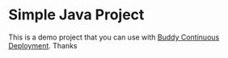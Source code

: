 # Simple Java Project
This is a demo project that you can use with [Buddy Continuous Deployment](https://buddy.works).
Thanks
